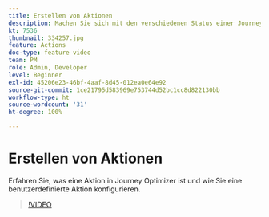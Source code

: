 ```yaml
---
title: Erstellen von Aktionen
description: Machen Sie sich mit den verschiedenen Status einer Journey und der Wirkung der Veröffentlichung vertraut.
kt: 7536
thumbnail: 334257.jpg
feature: Actions
doc-type: feature video
team: PM
role: Admin, Developer
level: Beginner
exl-id: 45206e23-46bf-4aaf-8d45-012ea0e64e92
source-git-commit: 1ce21795d583969e753744d52bc1cc8d822130bb
workflow-type: ht
source-wordcount: '31'
ht-degree: 100%

---
```


# Erstellen von Aktionen

Erfahren Sie, was eine Aktion in Journey Optimizer ist und wie Sie eine benutzerdefinierte Aktion konfigurieren.

>[!VIDEO](https://video.tv.adobe.com/v/334257?quality=12)
